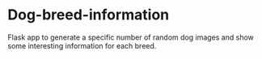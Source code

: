 # Dog-breed-information
Flask app to generate a specific number of random dog images and show some interesting information for each breed.
